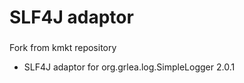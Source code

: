 SLF4J adaptor
====
### 

Fork from kmkt repository

* SLF4J adaptor for org.grlea.log.SimpleLogger 2.0.1
